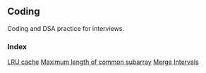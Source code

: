 ## Coding

Coding and DSA practice for interviews.

### Index

[LRU cache](/lru-cache)
[Maximum length of common subarray](/maximum-length-of-common-subarray)
[Merge Intervals](/merge-intervals)